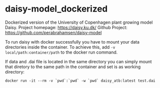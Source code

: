 # daisy-model_dockerized

Dockerized version of the University of Copenhagen plant growing model Daisy.
Project homepage: https://daisy.ku.dk/
Github Project: https://github.com/perabrahamsen/daisy-model



To run daisy with docker successfully you have to mount your data directories inside the container. To achieve this, add ```-v local/path:container/path``` to the docker run command.


If data and .dai file is located in the same directory you can simply mount that diretory to the same path in the container and set is as working directory:

```
docker run -it --rm -v `pwd`:`pwd` -w `pwd` daisy_atb:latest test.dai
```
